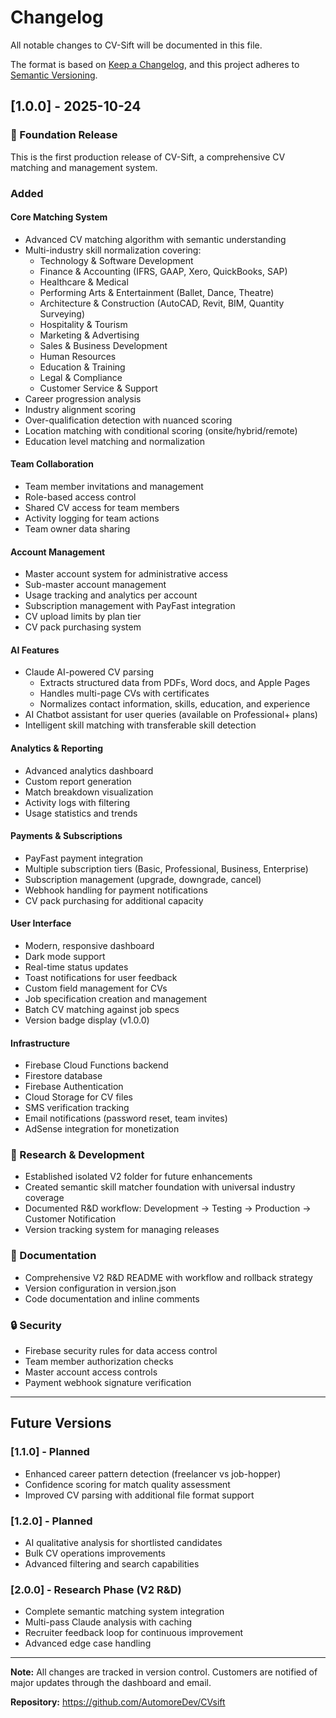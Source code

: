 # Changelog

All notable changes to CV-Sift will be documented in this file.

The format is based on [Keep a Changelog](https://keepachangelog.com/en/1.0.0/),
and this project adheres to [Semantic Versioning](https://semver.org/spec/v2.0.0.html).

## [1.0.0] - 2025-10-24

### 🎉 Foundation Release

This is the first production release of CV-Sift, a comprehensive CV matching and management system.

### Added

#### Core Matching System
- Advanced CV matching algorithm with semantic understanding
- Multi-industry skill normalization covering:
  - Technology & Software Development
  - Finance & Accounting (IFRS, GAAP, Xero, QuickBooks, SAP)
  - Healthcare & Medical
  - Performing Arts & Entertainment (Ballet, Dance, Theatre)
  - Architecture & Construction (AutoCAD, Revit, BIM, Quantity Surveying)
  - Hospitality & Tourism
  - Marketing & Advertising
  - Sales & Business Development
  - Human Resources
  - Education & Training
  - Legal & Compliance
  - Customer Service & Support
- Career progression analysis
- Industry alignment scoring
- Over-qualification detection with nuanced scoring
- Location matching with conditional scoring (onsite/hybrid/remote)
- Education level matching and normalization

#### Team Collaboration
- Team member invitations and management
- Role-based access control
- Shared CV access for team members
- Activity logging for team actions
- Team owner data sharing

#### Account Management
- Master account system for administrative access
- Sub-master account management
- Usage tracking and analytics per account
- Subscription management with PayFast integration
- CV upload limits by plan tier
- CV pack purchasing system

#### AI Features
- Claude AI-powered CV parsing
  - Extracts structured data from PDFs, Word docs, and Apple Pages
  - Handles multi-page CVs with certificates
  - Normalizes contact information, skills, education, and experience
- AI Chatbot assistant for user queries (available on Professional+ plans)
- Intelligent skill matching with transferable skill detection

#### Analytics & Reporting
- Advanced analytics dashboard
- Custom report generation
- Match breakdown visualization
- Activity logs with filtering
- Usage statistics and trends

#### Payments & Subscriptions
- PayFast payment integration
- Multiple subscription tiers (Basic, Professional, Business, Enterprise)
- Subscription management (upgrade, downgrade, cancel)
- Webhook handling for payment notifications
- CV pack purchasing for additional capacity

#### User Interface
- Modern, responsive dashboard
- Dark mode support
- Real-time status updates
- Toast notifications for user feedback
- Custom field management for CVs
- Job specification creation and management
- Batch CV matching against job specs
- Version badge display (v1.0.0)

#### Infrastructure
- Firebase Cloud Functions backend
- Firestore database
- Firebase Authentication
- Cloud Storage for CV files
- SMS verification tracking
- Email notifications (password reset, team invites)
- AdSense integration for monetization

### 🔬 Research & Development
- Established isolated V2 folder for future enhancements
- Created semantic skill matcher foundation with universal industry coverage
- Documented R&D workflow: Development → Testing → Production → Customer Notification
- Version tracking system for managing releases

### 📝 Documentation
- Comprehensive V2 R&D README with workflow and rollback strategy
- Version configuration in version.json
- Code documentation and inline comments

### 🔒 Security
- Firebase security rules for data access control
- Team member authorization checks
- Master account access controls
- Payment webhook signature verification

---

## Future Versions

### [1.1.0] - Planned
- Enhanced career pattern detection (freelancer vs job-hopper)
- Confidence scoring for match quality assessment
- Improved CV parsing with additional file format support

### [1.2.0] - Planned
- AI qualitative analysis for shortlisted candidates
- Bulk CV operations improvements
- Advanced filtering and search capabilities

### [2.0.0] - Research Phase (V2 R&D)
- Complete semantic matching system integration
- Multi-pass Claude analysis with caching
- Recruiter feedback loop for continuous improvement
- Advanced edge case handling

---

**Note:** All changes are tracked in version control. Customers are notified of major updates through the dashboard and email.

**Repository:** https://github.com/AutomoreDev/CVsift
